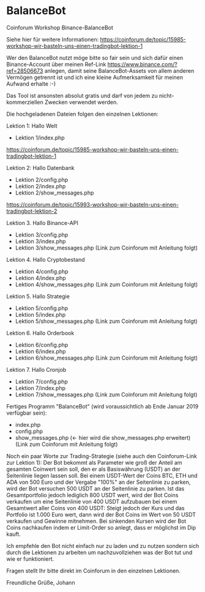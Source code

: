 # BalanceBot
Coinforum Workshop Binance-BalanceBot

Siehe hier für weitere Informationen:
https://coinforum.de/topic/15985-workshop-wir-basteln-uns-einen-tradingbot-lektion-1

Wer den BalanceBot nutzt möge bitte so fair sein und sich dafür einen Binance-Account über meinen Ref-Link https://www.binance.com/?ref=28506673  anlegen, damit seine BalanceBot-Assets von allem anderen Vermögen getrennt ist und ich eine kleine Aufmerksamkeit für meinen Aufwand erhalte :-)

Das Tool ist ansonsten absolut gratis und darf von jedem zu nicht-kommerziellen Zwecken verwendet werden.

Die hochgeladenen Dateien folgen den einzelnen Lektionen:

Lektion 1: Hallo Welt
- Lektion 1/index.php

https://coinforum.de/topic/15985-workshop-wir-basteln-uns-einen-tradingbot-lektion-1

Lektion 2: Hallo Datenbank
- Lektion 2/config.php
- Lektion 2/index.php
- Lektion 2/show_messages.php

https://coinforum.de/topic/15993-workshop-wir-basteln-uns-einen-tradingbot-lektion-2

Lektion 3. Hallo Binance-API
- Lektion 3/config.php
- Lektion 3/index.php
- Lektion 3/show_messages.php
(Link zum Coinforum mit Anleitung folgt)

Lektion 4. Hallo Cryptobestand
- Lektion 4/config.php
- Lektion 4/index.php
- Lektion 4/show_messages.php
(Link zum Coinforum mit Anleitung folgt)

Lektion 5. Hallo Strategie
- Lektion 5/config.php
- Lektion 5/index.php
- Lektion 5/show_messages.php
(Link zum Coinforum mit Anleitung folgt)

Lektion 6. Hallo Orderbook
- Lektion 6/config.php
- Lektion 6/index.php
- Lektion 6/show_messages.php
(Link zum Coinforum mit Anleitung folgt)

Lektion 7. Hallo Cronjob
- Lektion 7/config.php
- Lektion 7/index.php
- Lektion 7/show_messages.php
(Link zum Coinforum mit Anleitung folgt)

Fertiges Programm "BalanceBot" (wird voraussichtlich ab Ende Januar 2019 verfügbar sein):
- index.php
- config.php
- show_messages.php (<- hier wird die show_messages.php erweitert)
(Link zum Coinforum mit Anleitung folgt)

Noch ein paar Worte zur Trading-Strategie (siehe auch den Coinforum-Link zur Lektion 1):
Der Bot bekommt als Parameter wie groß der Anteil am gesamten Coinwert sein soll, den er als Basiswährung (USDT) an der Seitenlinie liegen lassen soll.
Bei einem USDT-Wert der Coins BTC, ETH und ADA von 500 Euro und der Vergabe "100%" an der Seitenlinie zu parken, wird der Bot versuchen 500 USDT an der Seitenlinie zu parken. Ist das Gesamtportfolio jedoch lediglich 800 USDT wert, wird der Bot Coins verkaufen um eine Seitenlinie von 400 USDT aufzubauen bei einem Gesamtwert aller Coins von 400 USDT:
Steigt jedoch der Kurs und das Portfolio ist 1.000 Euro wert, dann wird der Bot Coins im Wert von 50 USDT verkaufen und Gewinne mitnehmen.
Bei sinkenden Kursen wird der Bot Coins nachkaufen indem er Limit-Order so anlegt, dass er möglichst im Dip kauft.

Ich empfehle den Bot nicht einfach nur zu laden und zu nutzen sondern sich durch die Lektionen zu arbeiten um nachzuvollziehen was der Bot tut und wie er funktioniert.

Fragen stellt Ihr bitte direkt im Coinforum in den einzelnen Lektionen.

Freundliche Grüße, Johann

